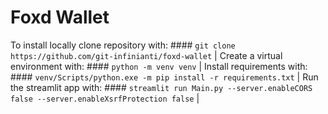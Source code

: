 # Foxd Wallet
To install locally clone repository with: #### `git clone https://github.com/git-infinianti/foxd-wallet`               |
Create a virtual environment with: #### `python -m venv venv`                                                          |
Install requirements with: #### `venv/Scripts/python.exe -m pip install -r requirements.txt`                           |
Run the streamlit app with: #### `streamlit run Main.py --server.enableCORS false --server.enableXsrfProtection false` |